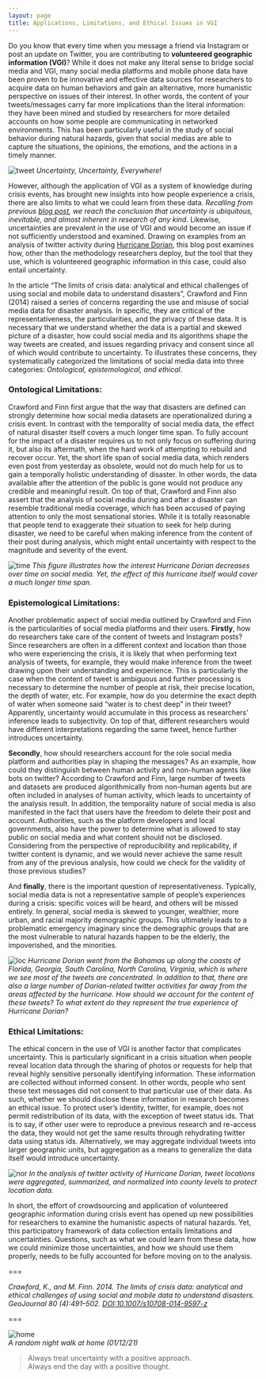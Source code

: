 ```yaml
---
layout: page
title: Applications, Limitations, and Ethical Issues in VGI
---
```


Do you know that every time when you message a friend via Instagram or post an update on Twitter, you are contributing to **volunteered geographic information (VGI)**?  While it does not make any literal sense to bridge social media and VGI, many social media platforms and mobile phone data have been proven to be innovative and effective data sources for researchers to acquire data on human behaviors and gain an alternative, more humanistic perspective on issues of their interest. In other words, the content of your tweets/messages carry far more implications than the literal information: they have been mined and studied by researchers for more detailed accounts on how some people are communicating in networked environments. This has been particularly useful in the study of social behavior during natural hazards, given that social medias are able to capture the situations, the opinions, the emotions, and the actions in a timely manner.

![tweet](assets/twitter.png)
*Uncertainty, Uncertainty, Everywhere!*

However, although the application of VGI as a system of knowledge during crisis events, has brought new insights into how people experience a crisis, there are also limits to what we could learn from these data. *Recalling from previous [blog post](vulnerability), we reach the conclusion that uncertainty is ubiquitous, inevitable, and almost inherent in research of any kind*. Likewise, uncertainties are prevalent in the use of VGI and would become an issue if not sufficiently understood and examined. Drawing on examples from an analysis of twitter activity during [Hurricane Dorian](https://github.com/GIS4DEV/OR-Dorian), this blog post examines how, other than the methodology researchers deploy, but the tool that they use, which is volunteered geographic information in this case, could also entail uncertainty.

In the article “The limits of crisis data: analytical and ethical challenges of using social and mobile data to understand disasters”, Crawford and Finn (2014) raised a series of concerns regarding the use and misuse of social media data for disaster analysis. In specific, they are critical of the representativeness, the particularities, and the privacy of these data. It is necessary that we understand whether the data is a partial and skewed picture of a disaster, how could social media and its algorithms shape the way tweets are created, and issues regarding privacy and consent since all of which would contribute to uncertainty. To illustrates these concerns, they systematically categorized the limitations of social media data into three categories: *Ontological, epistemological, and ethical*.  

### Ontological Limitations:

Crawford and Finn first argue that the way that disasters are defined can strongly determine how social media datasets are operationalized during a crisis event. In contrast with the temporality of social media data, the effect of natural disaster itself covers a much longer time span. To fully account for the impact of a disaster requires us to not only focus on suffering during it, but also its aftermath, when the hard work of attempting to rebuild and recover occur. Yet, the short life span of social media data, which renders even post from yesterday as obsolete, would not do much help for us to gain a temporally holistic understanding of disaster. In other words, the data available after the attention of the public is gone would not produce any credible and meaningful result. On top of that, Crawford and Finn also assert that the analysis of social media during and after a disaster can resemble traditional media coverage, which has been accused of paying attention to only the most sensational stories. While it is totally reasonable that people tend to exaggerate their situation to seek for help during disaster, we need to be careful when making inference from the content of their post during analysis, which might entail uncertainty with respect to the magnitude and severity of the event.

![time](assets/timeseries.png)
*This figure illustrates how the interest Hurricane Dorian decreases over time on social media. Yet, the effect of this hurricane itself would cover a much longer time span.*  

### Epistemological Limitations:
Another problematic aspect of social media outlined by Crawford and Finn is the particularities of social media platforms and their users. **Firstly**, how do researchers take care of the content of tweets and Instagram posts? Since researchers are often in a different context and location than those who were experiencing the crisis, it is likely that when performing text analysis of tweets, for example, they would make inference from the tweet drawing upon their understanding and experience. This is particularly the case when the content of tweet is ambiguous and further processing is necessary to determine the number of people at risk, their precise location, the depth of water, etc. For example, how do you determine the exact depth of water when someone said “water is to chest deep” in their tweet? Apparently, uncertainty would accumulate in this process as researchers’ inference leads to subjectivity. On top of that, different researchers would have different interpretations regarding the same tweet, hence further introduces uncertainty.

**Secondly**, how should researchers account for the role social media platform and authorities play in shaping the messages? As an example, how could they distinguish between human activity and non-human agents like bots on twitter? According to Crawford and Finn, large number of tweets and datasets are produced algorithmically from non-human agents but are often included in analyses of human activity, which leads to uncertainty of the analysis result. In addition, the temporality nature of social media is also manifested in the fact that users have the freedom to delete their post and account.  Authorities, such as the platform developers and local governments, also have the power to determine what is allowed to stay public on social media and what content should not be disclosed. Considering from the perspective of reproducibility and replicability, if twitter content is dynamic, and we would never achieve the same result from any of the previous analysis, how could we check for the validity of those previous studies?

And **finally**, there is the important question of representativeness. Typically, social media data is not a representative sample of people’s experiences during a crisis: specific voices will be heard, and others will be missed entirely. In general, social media is skewed to younger, wealthier, more urban, and racial majority demographic groups. This ultimately leads to a problematic emergency imaginary since the demographic groups that are the most vulnerable to natural hazards happen to be the elderly, the impoverished, and the minorities.

![loc](assets/tweetloc.png)
*Hurricane Dorian went from the Bahamas up along the coasts of Florida, Georgia, South Carolina, North Carolina, Virginia, which is where we see most of the tweets are concentrated. In addition to that, there are also a large number of Dorian-related twitter activities far away from the areas affected by the hurricane. How should we account for the content of these tweets? To what extent do they represent the true experience of Hurricane Dorian?*  

### Ethical Limitations:
The ethical concern in the use of VGI is another factor that complicates uncertainty. This is particularly significant in a crisis situation when people reveal location data through the sharing of photos or requests for help that reveal highly sensitive personally identifying information. These information are collected without informed consent. In other words, people who sent these text messages did not consent to that particular use of their data. As such, whether we should disclose these information in research becomes an ethical issue. To protect user’s identity, twitter, for example, does not permit redistribution of its data, with the exception of tweet status ids. That is to say, if other user were to reproduce a previous research and re-access the data, they would not get the same results through rehydrating twitter data using status ids. Alternatively, we may aggregate individual tweets into larger geographic units, but aggregation as a means to generalize the data itself would introduce uncertainty.

 ![nor](assets/tweetlocnor.png)
 *In the analysis of twitter activity of Hurricane Dorian, tweet locations were aggregated, summarized, and normalized into county levels to protect location data.*  

 In short, the effort of crowdsourcing and application of volunteered geographic information during crisis event has opened up new possibilities for researchers to examine the humanistic aspects of natural hazards. Yet, this participatory framework of data collection entails limitations and uncertainties. Questions, such as what we could learn from these data, how we could minimize those uncertainties, and how we should use them properly, needs to be fully accounted for before moving on to the analysis.

 ===

*Crawford, K., and M. Finn. 2014. The limits of crisis data: analytical and ethical challenges of using social and mobile data to understand disasters. GeoJournal 80 (4):491–502. [DOI:10.1007/s10708-014-9597-z](https://link.springer.com/article/10.1007%2Fs10708-014-9597-z)*

 ===

 ![home](assets/WechatIMG213.jpeg)  
 *A random night walk at home (01/12/21)*

 > Always treat uncertainty with a positive approach.  
 > Always end the day with a positive thought.
